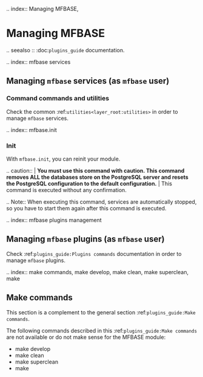 .. index:: Managing MFBASE, 
# Managing MFBASE

.. seealso ::
    :doc:`plugins_guide` documentation.
    
.. index:: mfbase services

## Managing `mfbase` services (as `mfbase` user)

### Command commands and utilities

Check the common :ref:`utilities<layer_root:utilities>` in order to manage `mfbase` services.

.. index:: mfbase.init

### Init

With `mfbase.init`, you can reinit your module. 

.. caution:: 
    | **You must use this command with caution. This command removes ALL the databases store on the PostgreSQL server and resets the PostgreSQL configuration to the default configuration.** 
    | This command is executed without any confirmation.

.. Note::
    When executing this command, services are automatically stopped, so you have to start them again after this command is executed.

.. index:: mfbase plugins management

## Managing `mfbase` plugins (as `mfbase` user)

Check :ref:`plugins_guide:Plugins commands` documentation in order to manage `mfbase` plugins.

.. index:: make commands, make develop, make clean, make superclean, make
## Make commands

This section is a complement to the general section :ref:`plugins_guide:Make commands`. 

The following commands described in this :ref:`plugins_guide:Make commands` are not available or do not make sense for the MFBASE module:

- make develop
- make clean
- make superclean
- make